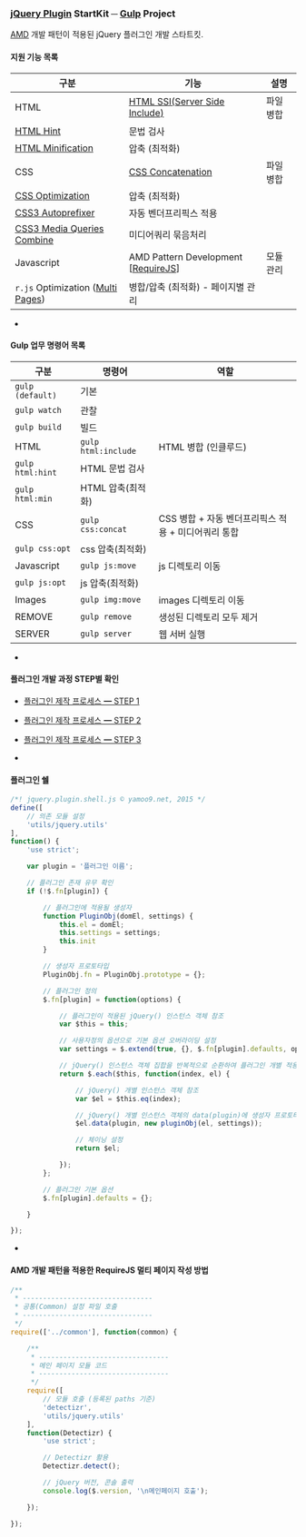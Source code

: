 ### [jQuery Plugin](https://www.npmjs.com/browse/keyword/jquery-plugin 'NPM 기반 jQuery 플러그인') StartKit ─ [Gulp](http://gulpjs.com) Project

[AMD](https://github.com/amdjs/amdjs-api/blob/master/AMD.md "Asynchronous Module Definition") 개발 패턴이 적용된 jQuery 플러그인 개발 스타트킷.

#### 지원 기능 목록

구분 | 기능 | 설명
---|---|---
HTML | [HTML SSI(Server Side Include)](https://www.npmjs.com/package/gulp-html-ssi "gulp-html-ssi") | 파일 병합
 | [HTML Hint](https://www.npmjs.com/package/gulp-htmlhint "gulp-htmlhint") | 문법 검사
 | [HTML Minification](https://www.npmjs.com/package/gulp-htmlmin "gulp-htmlmin") | 압축 (최적화)
CSS | [CSS Concatenation](https://www.npmjs.com/package/gulp-concat-css "gulp-concat-css") | 파일 병합
 | [CSS Optimization](https://www.npmjs.com/package/gulp-csso "gulp-csso") | 압축 (최적화)
 | [CSS3 Autoprefixer](https://www.npmjs.com/package/gulp-autoprefixer "gulp-autoprefixer") | 자동 벤더프리픽스 적용
 | [CSS3 Media Queries Combine](https://www.npmjs.com/package/gulp-combine-mq "gulp-combine-mq") | 미디어쿼리 묶음처리
Javascript | AMD Pattern Development [[RequireJS](http://requirejs.org/)] | 모듈 관리
 | `r.js` Optimization ([Multi Pages](https://github.com/phated/requirejs-example-gulpfile)) | 병합/압축 (최적화) - 페이지별 관리

-

#### Gulp 업무 명령어 목록

구분 | 명령어 | 역할
---|---|---
 | `gulp (default)` | 기본
 | `gulp watch` | 관찰
 | `gulp build` | 빌드
HTML | `gulp html:include` | HTML 병합 (인클루드)
 | `gulp html:hint` | HTML 문법 검사
 | `gulp html:min` | HTML 압축(최적화)
CSS | `gulp css:concat` | CSS 병합 + 자동 벤더프리픽스 적용 + 미디어쿼리 통합
 | `gulp css:opt` | css 압축(최적화)
Javascript | `gulp js:move` | js 디렉토리 이동
 | `gulp js:opt` | js 압축(최적화)
Images | `gulp img:move` | images 디렉토리 이동
REMOVE | `gulp remove` | 생성된 디렉토리 모두 제거
SERVER | `gulp server` | 웹 서버 실행

-

#### 플러그인 개발 과정 STEP별 확인

- [플러그인 제작 프로세스 ━ STEP 1](https://github.com/yamoo9/jQueryPluginStartKit/blob/01-%ED%94%8C%EB%9F%AC%EA%B7%B8%EC%9D%B8-%EC%9E%91%EC%84%B1-%EC%A4%80%EB%B9%84/README.md)
- [플러그인 제작 프로세스 ━ STEP 2](https://github.com/yamoo9/jQueryPluginStartKit/blob/02-%ED%94%8C%EB%9F%AC%EA%B7%B8%EC%9D%B8-%EC%B4%88%EA%B8%B0%ED%99%94/README.md)
- [플러그인 제작 프로세스 ━ STEP 3](https://github.com/yamoo9/jQueryPluginStartKit/blob/03-%ED%94%8C%EB%9F%AC%EA%B7%B8%EC%9D%B8-%EC%9D%B4%EB%B2%A4%ED%8A%B8-%EC%84%A4%EC%A0%95/README.md)

-

#### 플러그인 쉘
```js
/*! jquery.plugin.shell.js © yamoo9.net, 2015 */
define([
	// 의존 모듈 설정
	'utils/jquery.utils'
],
function() {
	'use strict';

	var plugin = '플러그인 이름';

	// 플러그인 존재 유무 확인
	if (!$.fn[plugin]) {

		// 플러그인에 적용될 생성자
		function PluginObj(domEl, settings) {
			this.el = domEl;
			this.settings = settings;
			this.init
		}

		// 생성자 프로토타입
		PluginObj.fn = PluginObj.prototype = {};

		// 플러그인 정의
		$.fn[plugin] = function(options) {

			// 플러그인이 적용된 jQuery() 인스턴스 객체 참조
			var $this = this;

			// 사용자정의 옵션으로 기본 옵션 오버라이딩 설정
			var settings = $.extend(true, {}, $.fn[plugin].defaults, options);

			// jQuery() 인스턴스 객체 집합을 반복적으로 순환하여 플러그인 개별 적용
			return $.each($this, function(index, el) {

				// jQuery() 개별 인스턴스 객체 참조
				var $el = $this.eq(index);

				// jQuery() 개별 인스턴스 객체의 data(plugin)에 생성자 프로토타입 인스턴스 객체 참조
				$el.data(plugin, new pluginObj(el, settings));

				// 체이닝 설정
				return $el;

			});
		};

		// 플러그인 기본 옵션
		$.fn[plugin].defaults = {};

	}

});
```

-

#### AMD 개발 패턴을 적용한 RequireJS 멀티 페이지 작성 방법

```js
/**
 * --------------------------------
 * 공통(Common) 설정 파일 호출
 * --------------------------------
 */
require(['../common'], function(common) {

	/**
	 * --------------------------------
	 * 메인 페이지 모듈 코드
	 * --------------------------------
	 */
	require([
		// 모듈 호출 (등록된 paths 기준)
		'detectizr',
		'utils/jquery.utils'
	],
	function(Detectizr) {
		'use strict';

		// Detectizr 활용
		Detectizr.detect();

		// jQuery 버전, 콘솔 출력
		console.log($.version, '\n메인페이지 호출');

	});

});
```